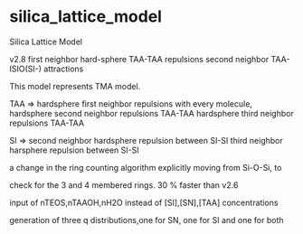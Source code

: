 # silica_lattice_model
Silica Lattice Model

v2.8
first neighbor hard-sphere TAA-TAA repulsions
second neighbor TAA-ISIO(SI-) attractions

This model represents TMA model.


TAA => 	hardsphere first neighbor repulsions with every molecule,
	hardsphere second neighbor repulsions TAA-TAA
	hardsphere third neighbor repulsions TAA-TAA	

SI => 	second neighbor hardsphere repulsion between SI-SI
	third neighbor harsphere repulsion between SI-SI

a change in the ring counting algorithm explicitly moving from Si-O-Si, to

check for the 3 and 4 membered rings. 30 % faster than v2.6

input of nTEOS,nTAAOH,nH2O instead of [SI],[SN],[TAA] concentrations

generation of three q distributions,one for SN, one for SI and one for both


